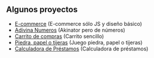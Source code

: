 ## Algunos proyectos

 - [E-commerce](https://ivooooooooo.github.io/E-commerce/) (E-commerce sólo JS y diseño básico)
 - [Adivina Numeros](https://ivooooooooo.github.io/AdivinaNumeros/) (Akinator pero de números)
 - [Carrito de compras](https://ivooooooooo.github.io/CarritoCompras/) (Carrito sencillo)
 - [Piedra, papel o tijeras](https://ivooooooooo.github.io/PiedraPapelTijera/) (Juego piedra, papel o tijeras)
 - [Calculadora de Préstamos](https://ivooooooooo.github.io/CalcularPrestamo/) (Calculadora de préstamos)
